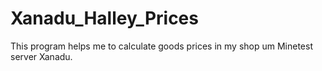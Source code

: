 # Xanadu_Halley_Prices
This program helps me to calculate goods prices in my shop um Minetest server Xanadu.
